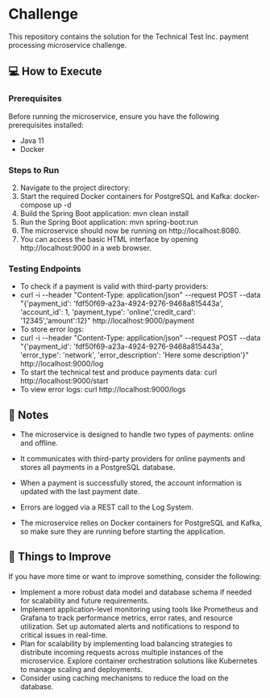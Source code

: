 # Challenge

This repository contains the solution for the Technical Test Inc. payment processing microservice challenge.

## :computer: How to Execute

### Prerequisites

Before running the microservice, ensure you have the following prerequisites installed:

- Java 11
- Docker

### Steps to Run


2. Navigate to the project directory:
3. Start the required Docker containers for PostgreSQL and Kafka: docker-compose up -d
4. Build the Spring Boot application: mvn clean install
5. Run the Spring Boot application: mvn spring-boot:run
6. The microservice should now be running on http://localhost:8080.
7. You can access the basic HTML interface by opening http://localhost:9000 in a web browser.


### Testing Endpoints

- To check if a payment is valid with third-party providers:
- curl -i --header "Content-Type: application/json"
  --request POST
  --data "{'payment_id': 'fdf50f69-a23a-4924-9276-9468a815443a', 'account_id': 1,
  'payment_type': 'online','credit_card': '12345','amount':12}"
  http://localhost:9000/payment
- To store error logs:
- curl -i --header "Content-Type: application/json"
  --request POST
  --data "{'payment_id': 'fdf50f69-a23a-4924-9276-9468a815443a', 'error_type':
  'network', 'error_description': 'Here some description'}"
  http://localhost:9000/log
- To start the technical test and produce payments data: curl http://localhost:9000/start
- To view error logs: curl http://localhost:9000/logs


## :memo: Notes

- The microservice is designed to handle two types of payments: online and offline. <br/>
- It communicates with third-party providers for online payments and stores all payments in a PostgreSQL database.

- When a payment is successfully stored, the account information is updated with the last payment date.

- Errors are logged via a REST call to the Log System.

- The microservice relies on Docker containers for PostgreSQL and Kafka, so make sure they are running before starting the application.

## :pushpin: Things to Improve

If you have more time or want to improve something, consider the following:<br/>
- Implement a more robust data model and database schema if needed for scalability and future requirements.
- Implement application-level monitoring using tools like Prometheus and Grafana to track performance metrics, error rates, and resource utilization.
  Set up automated alerts and notifications to respond to critical issues in real-time.
- Plan for scalability by implementing load balancing strategies to distribute incoming requests across multiple instances of the microservice.
  Explore container orchestration solutions like Kubernetes to manage scaling and deployments.
- Consider using caching mechanisms to reduce the load on the database.



















